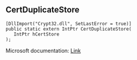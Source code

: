 ## CertDuplicateStore

```
[DllImport("Crypt32.dll", SetLastError = true)]
public static extern IntPtr CertDuplicateStore(
   IntPtr hCertStore
);
```

Microsoft documentation: [Link](https://docs.microsoft.com/en-us/windows/win32/api/wincrypt/nf-wincrypt-certduplicatestore)
